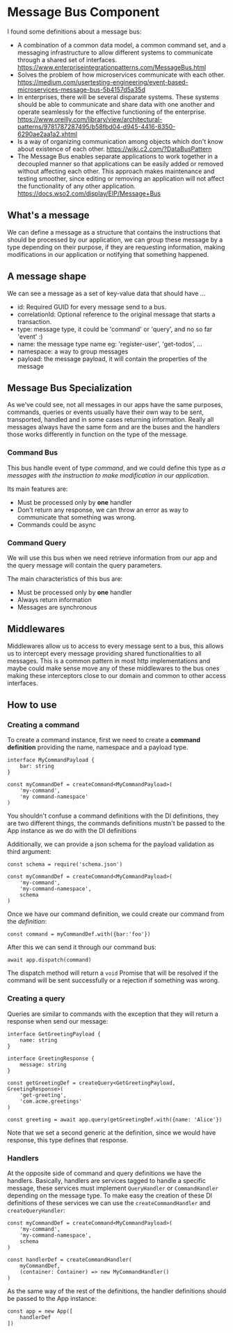 # Message Bus Component

I found some definitions about a message bus:

 - A combination of a common data model, a common command set, and a messaging infrastructure to allow different systems to communicate through a shared set of interfaces. https://www.enterpriseintegrationpatterns.com/MessageBus.html
 - Solves the problem of how microservices communicate with each other. https://medium.com/usertesting-engineering/event-based-microservices-message-bus-5b4157d5a35d
 - In enterprises, there will be several disparate systems. These systems should be able to communicate and share data with one another and operate seamlessly for the effective functioning of the enterprise. https://www.oreilly.com/library/view/architectural-patterns/9781787287495/b58fbd04-d945-4416-8350-6290ae2aa1a2.xhtml
 - Is a way of organizing communication among objects which don't know about existence of each other. https://wiki.c2.com/?DataBusPattern
 - The Message Bus enables separate applications to work together in a decoupled manner so that applications can be easily added or removed without affecting each other. This approach makes maintenance and testing smoother, since editing or removing an application will not affect the functionality of any other application. https://docs.wso2.com/display/EIP/Message+Bus

## What's a message

We can define a message as a structure that contains the instructions that should be processed by our application, we can 
group these message by a type depending on their purpose, if they are requesting information, making modifications in our
application or notifying that something happened.   

## A message shape

We can see a message as a set of key-value data that should have ...

 - id: Required GUID  for every message send to a bus.
 - correlationId: Optional reference to the original message that starts a transaction.
 - type: message type, it could be 'command' or 'query', and no so far 'event' :)
 - name: the message type name eg: 'register-user', 'get-todos', ...  
 - namespace: a way to group messages
 - payload: the message payload, it will contain the properties of the message

## Message Bus Specialization

As we've could see, not all messages in our apps have the same purposes, commands, queries or events usually have their 
own way to be sent, transported, handled and in some cases returning information. Really all messages always have the 
same form and are the buses and the handlers those works differently in function on the type of the message.

### Command Bus

This bus handle event of type *command*, and we could define this type as *a messages with the instruction to make 
modification in our application*.

Its main features are:

 - Must be processed only by **one** handler
 - Don't return any response, we can throw an error as way to communicate that something was wrong.
 - Commands could be async

### Command Query

We will use this bus when we need retrieve information from our app and the query message will contain the query parameters.

The main characteristics of this bus are:

 - Must be processed only by **one** handler
 - Always return information
 - Messages are synchronous

## Middlewares

Middlewares allow us to access to every message sent to a bus, this allows us to intercept every message providing
shared functionalities to all messages. This is a common pattern in most http implementations and maybe could make sense
move any of these middlewares to the bus ones making these interceptors close to our domain and common to other 
access interfaces.


## How to use

### Creating a command

To create a command instance, first we need to create a **command definition** providing the name, namespace and a payload type.

    interface MyCommandPayload {
        bar: string
    }

    const myCommandDef = createCommand<MyCommandPayload>(
        'my-command',
        'my command-namespace'
    )

You shouldn't confuse a command definitions with the DI definitions, they are two different things, the commands 
definitions mustn't be passed to the App instance as we do with the DI definitions 

Additionally, we can provide a json schema for the payload validation as third argument:

    const schema = require('schema.json')

    const myCommandDef = createCommand<MyCommandPayload>(
        'my-command',
        'my-command-namespace',
        schema
    )

Once we have our command definition, we could create our command from the *definition*:

    const command = myCommandDef.with({bar:'foo'})

After this we can send it through our command bus:

    await app.dispatch(command)

The dispatch method will return a `void` Promise that will be resolved if the command will be sent successfully or a
rejection if something was wrong.

### Creating a query

Queries are similar to commands with the exception that they will return a response when send our message:

    interface GetGreetingPayload {
        name: string
    }

    interface GreetingResponse {
        message: string
    }

    const getGreetingDef = createQuery<GetGreetingPayload, GreetingResponse>(
        'get-greeting',
        'com.acme.greetings'
    )

    const greeting = await app.query(getGreetingDef.with({name: 'Alice'})

Note that we set a second generic at the definition, since we would have response, this type defines that response.

### Handlers

At the opposite side of command and query definitions we have the handlers. Basically, handlers are services tagged to
handle a specific message, these services must implement `QueryHandler` or `CommandHandler` depending on the message type.
To make easy the creation of these DI definitions of these services we can use the `createCommandHandler` and
`createQueryHandler`:

    const myCommandDef = createCommand<MyCommandPayload>(
        'my-command',
        'my-command-namespace',
        schema
    )

    const handlerDef = createCommandHandler(
        myCommandDef,
        (container: Container) => new MyCommandHandler()
    )

As the same way of the rest of the definitions, the handler definitions should be passed to the App instance:

    const app = new App([
        handlerDef
    ])
